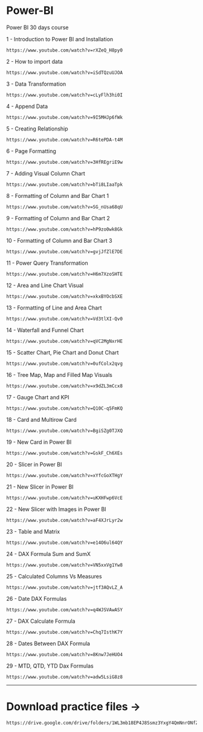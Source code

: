 # Power-BI

Power BI 30 days course

1 - Introduction to Power BI and Installation

    https://www.youtube.com/watch?v=rXZeQ_H8py0

2 - How to import data

    https://www.youtube.com/watch?v=iSdTQzuUJOA

3 - Data Transformation

    https://www.youtube.com/watch?v=cLyFlh3hi0I

4 - Append Data

    https://www.youtube.com/watch?v=9I5MHJp6fWk

5 - Creating Relationship

    https://www.youtube.com/watch?v=R6tePDA-t4M

6 - Page Formatting

    https://www.youtube.com/watch?v=3HfREgriE9w

7 - Adding Visual Column Chart

    https://www.youtube.com/watch?v=bTi8LIaaTpk

8 - Formatting of Column and Bar Chart 1

    https://www.youtube.com/watch?v=SG_nUsa68qU

9 - Formatting of Column and Bar Chart 2

    https://www.youtube.com/watch?v=hP9zo0wk8Gk

10 - Formatting of Column and Bar Chart 3

    https://www.youtube.com/watch?v=gvjJfZlE7DE

11 - Power Query Transformation

    https://www.youtube.com/watch?v=H6m7XzoSHTE

12 - Area and Line Chart Visual

    https://www.youtube.com/watch?v=xkxBYOcbSXE

13 - Formatting of Line and Area Chart

    https://www.youtube.com/watch?v=Vd3tlXI-Qv0

14 - Waterfall and Funnel Chart

    https://www.youtube.com/watch?v=qVC2MgNxrHE

15 - Scatter Chart, Pie Chart and Donut Chart

    https://www.youtube.com/watch?v=0ufColx2qvg

16 - Tree Map, Map and Filled Map Visuals

    https://www.youtube.com/watch?v=x9dZL3mCcx8

17 - Gauge Chart and KPI

    https://www.youtube.com/watch?v=Q10C-q5FmKQ

18 - Card and Multirow Card

    https://www.youtube.com/watch?v=BgiSZg0TJXQ

19 - New Card in Power BI

    https://www.youtube.com/watch?v=GskF_Ch6XEs

20 - Slicer in Power BI

    https://www.youtube.com/watch?v=xYfcGoXTHgY

21 - New Slicer in Power BI

    https://www.youtube.com/watch?v=uKXHFwp6VcE

22 - New Slicer with Images in Power BI

    https://www.youtube.com/watch?v=aF4XJrLyr2w

23 - Table and Matrix

    https://www.youtube.com/watch?v=e14O6ul64QY

24 - DAX Formula Sum and SumX

    https://www.youtube.com/watch?v=VN5xxVg1Yw8

25 - Calculated Columns Vs Measures

    https://www.youtube.com/watch?v=jtf3AQvLZ_A

26 - Date DAX Formulas

    https://www.youtube.com/watch?v=q4WJSVAwASY

27 - DAX Calculate Formula

    https://www.youtube.com/watch?v=Chq7IsthK7Y

28 - Dates Between DAX Formula

    https://www.youtube.com/watch?v=8Knw7JeHUO4

29 - MTD, QTD, YTD Dax Formulas

    https://www.youtube.com/watch?v=adw5LsiG8z8


---------------------------------------------------

# Download practice files ->

    https://drive.google.com/drive/folders/1WL3mb18EP4J8Ssmz3YxgY4QmNnrONfZr